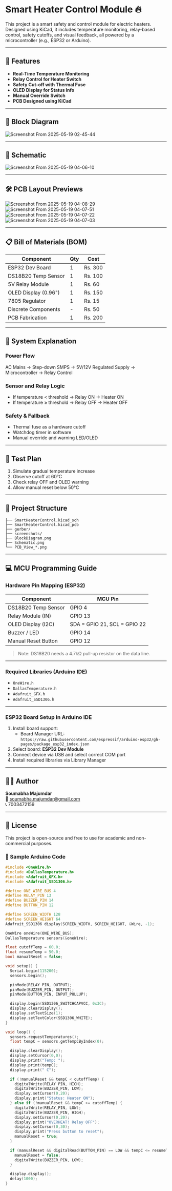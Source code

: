 
# Smart Heater Control Module 🔥

This project is a smart safety and control module for electric heaters. Designed using KiCad, it includes temperature monitoring, relay-based control, safety cutoffs, and visual feedback, all powered by a microcontroller (e.g., ESP32 or Arduino).

---

## 🧩 Features

- **Real-Time Temperature Monitoring**
- **Relay Control for Heater Switch**
- **Safety Cut-off with Thermal Fuse**
- **OLED Display for Status Info**
- **Manual Override Switch**
- **PCB Designed using KiCad**

---

## 📐 Block Diagram
![Screenshot From 2025-05-19 02-45-44](https://github.com/user-attachments/assets/d3b5a882-02a3-451c-8951-0a6824dc8734)



---

## 🧪 Schematic

![Screenshot From 2025-05-19 04-06-10](https://github.com/user-attachments/assets/b756d44a-97ae-42f4-aee9-229b998851e7)


---

## 🛠️ PCB Layout Previews
![Screenshot From 2025-05-19 04-08-29](https://github.com/user-attachments/assets/c04f8c2c-1d04-4698-a80e-f60cbcee7fe1)
![Screenshot From 2025-05-19 04-07-51](https://github.com/user-attachments/assets/0d296524-fcb0-4bc2-b380-bd6ff490481c)
![Screenshot From 2025-05-19 04-07-22](https://github.com/user-attachments/assets/da25d9b0-3ef0-4b68-84b6-f995406cad7d)
![Screenshot From 2025-05-19 04-07-03](https://github.com/user-attachments/assets/23b37ba7-8d0b-4983-8964-1885ee26aa7d)



---

## 📋 Bill of Materials (BOM)

| Component             | Qty | Cost     |
|-----------------------|-----|----------|
| ESP32 Dev Board       | 1   | Rs. 300  |
| DS18B20 Temp Sensor   | 1   | Rs. 100  |
| 5V Relay Module       | 1   | Rs. 60   |
| OLED Display (0.96")  | 1   | Rs. 150  |
| 7805 Regulator        | 1   | Rs. 15   |
| Discrete Components   | -   | Rs. 50   |
| PCB Fabrication       | 1   | Rs. 200  |

---

## 🔌 System Explanation

### Power Flow
AC Mains → Step-down SMPS → 5V/12V Regulated Supply → Microcontroller → Relay Control

### Sensor and Relay Logic
- If temperature < threshold → Relay ON → Heater ON  
- If temperature ≥ threshold → Relay OFF → Heater OFF  

### Safety & Fallback
- Thermal fuse as a hardware cutoff  
- Watchdog timer in software  
- Manual override and warning LED/OLED  

---

## 🧪 Test Plan

1. Simulate gradual temperature increase
2. Observe cutoff at 60°C
3. Check relay OFF and OLED warning
4. Allow manual reset below 50°C

---

## 📁 Project Structure

```
├── SmartHeaterControl.kicad_sch
├── SmartHeaterControl.kicad_pcb
├── gerber/
├── screenshots/
├── BlockDiagram.png
├── Schematic.png
└── PCB_View_*.png
```

---
## 💻 MCU Programming Guide

### Hardware Pin Mapping (ESP32)

| Component             | MCU Pin          |
|----------------------|------------------|
| DS18B20 Temp Sensor  | GPIO 4           |
| Relay Module (IN)    | GPIO 13          |
| OLED Display (I2C)   | SDA = GPIO 21, SCL = GPIO 22 |
| Buzzer / LED         | GPIO 14          |
| Manual Reset Button  | GPIO 12          |

> Note: DS18B20 needs a 4.7kΩ pull-up resistor on the data line.

---

### Required Libraries (Arduino IDE)

- `OneWire.h`
- `DallasTemperature.h`
- `Adafruit_GFX.h`
- `Adafruit_SSD1306.h`

---

### ESP32 Board Setup in Arduino IDE

1. Install board support:
   - Board Manager URL:  
     `https://raw.githubusercontent.com/espressif/arduino-esp32/gh-pages/package_esp32_index.json`
2. Select board: **ESP32 Dev Module**
3. Connect device via USB and select correct COM port
4. Install required libraries via Library Manager

---

## 👨‍💻 Author

**Soumabha Majumdar**  
📧 [soumabha.majumdar@gmail.com](mailto:soumabha.majumdar@gmail.com)  
📞 7003472159

---

## 📜 License

This project is open-source and free to use for academic and non-commercial purposes.



### 🔌 Sample Arduino Code

```cpp
#include <OneWire.h>
#include <DallasTemperature.h>
#include <Adafruit_GFX.h>
#include <Adafruit_SSD1306.h>

#define ONE_WIRE_BUS 4
#define RELAY_PIN 13
#define BUZZER_PIN 14
#define BUTTON_PIN 12

#define SCREEN_WIDTH 128
#define SCREEN_HEIGHT 64
Adafruit_SSD1306 display(SCREEN_WIDTH, SCREEN_HEIGHT, &Wire, -1);

OneWire oneWire(ONE_WIRE_BUS);
DallasTemperature sensors(&oneWire);

float cutoffTemp = 60.0;
float resumeTemp = 50.0;
bool manualReset = false;

void setup() {
  Serial.begin(115200);
  sensors.begin();

  pinMode(RELAY_PIN, OUTPUT);
  pinMode(BUZZER_PIN, OUTPUT);
  pinMode(BUTTON_PIN, INPUT_PULLUP);

  display.begin(SSD1306_SWITCHCAPVCC, 0x3C);
  display.clearDisplay();
  display.setTextSize(1);
  display.setTextColor(SSD1306_WHITE);
}

void loop() {
  sensors.requestTemperatures();
  float tempC = sensors.getTempCByIndex(0);

  display.clearDisplay();
  display.setCursor(0,0);
  display.print("Temp: ");
  display.print(tempC);
  display.print(" C");

  if (!manualReset && tempC < cutoffTemp) {
    digitalWrite(RELAY_PIN, HIGH);
    digitalWrite(BUZZER_PIN, LOW);
    display.setCursor(0,20);
    display.print("Status: Heater ON");
  } else if (!manualReset && tempC >= cutoffTemp) {
    digitalWrite(RELAY_PIN, LOW);
    digitalWrite(BUZZER_PIN, HIGH);
    display.setCursor(0,20);
    display.print("OVERHEAT! Relay OFF");
    display.setCursor(0,30);
    display.print("Press button to reset");
    manualReset = true;
  }

  if (manualReset && digitalRead(BUTTON_PIN) == LOW && tempC <= resumeTemp) {
    manualReset = false;
    digitalWrite(BUZZER_PIN, LOW);
  }

  display.display();
  delay(1000);
}
